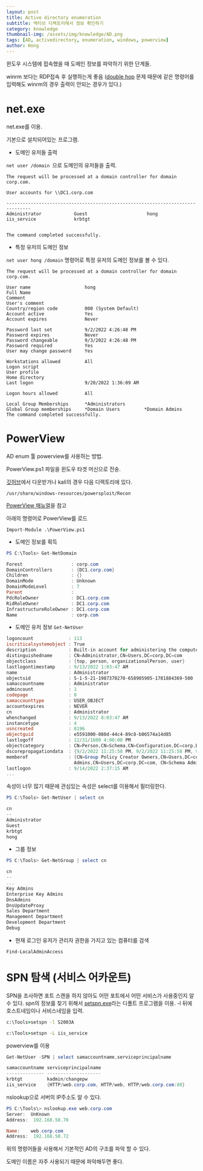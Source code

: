 ```yaml
---
layout: post
title: Active directory enumeration
subtitle: 액티브 디렉토리에서 정보 확인하기
category: knowledge
thumbnail-img: /assets/img/knowledge/AD.png
tags: [AD, activedirectory, enumeration, windows, powerview]
author: Hong
---
```

윈도우 시스템에 접속했을 때 도메인 정보를 파악하기 위한 단계들.

winrm 보다는 RDP접속 후 실행하는게 좋음 ([double hop](https://posts.slayerlabs.com/double-hop/) 문제 때문에 같은 명령어를 입력해도 winrm의 경우 출력이 안되는 경우가 있다.)

# net.exe
net.exe를 이용.

기본으로 설치되어있는 프로그램.

- 도메인 유저들 출력
  
`net user /domain `으로 도메인의 유저들을 출력.
```
The request will be processed at a domain controller for domain corp.com.

User accounts for \\DC1.corp.com

-------------------------------------------------------------------------------
Administrator            Guest                      hong  
iis_service              krbtgt                     
                                            

The command completed successfully.
```
- 특정 유저의 도메인 정보
  
`net user hong /domain` 명령어로 특정 유저의 도메인 정보를 볼 수 있다.
```
The request will be processed at a domain controller for domain corp.com.

User name                    hong
Full Name
Comment
User's comment
Country/region code          000 (System Default)
Account active               Yes
Account expires              Never

Password last set            9/2/2022 4:26:48 PM
Password expires             Never
Password changeable          9/3/2022 4:26:48 PM
Password required            Yes
User may change password     Yes

Workstations allowed         All
Logon script
User profile
Home directory
Last logon                   9/20/2022 1:36:09 AM

Logon hours allowed          All

Local Group Memberships      *Administrators
Global Group memberships     *Domain Users         *Domain Admins
The command completed successfully.
```
# PowerView
AD enum 툴 powerview를 사용하는 방법.

PowerView.ps1 파일을 윈도우 타겟 머신으로 전송.

[깃허브](https://github.com/PowerShellMafia/PowerSploit/blob/master/Recon/PowerView.ps1)에서 다운받거나 kali의 경우 다음 디렉토리에 있다.

 `/usr/share/windows-resources/powersploit/Recon`

[PowerView 매뉴얼](https://powersploit.readthedocs.io/en/latest/Recon/)을 참고

아래의 명령어로 PowerView를 로드

`Import-Module .\PowerView.ps1`

- 도메인 정보를 획득
```powershell
PS C:\Tools> Get-NetDomain

Forest                  : corp.com
DomainControllers       : {DC1.corp.com}
Children                : {}
DomainMode              : Unknown
DomainModeLevel         : 7
Parent                  :
PdcRoleOwner            : DC1.corp.com
RidRoleOwner            : DC1.corp.com
InfrastructureRoleOwner : DC1.corp.com
Name                    : corp.com
```
- 도메인 유저 정보
`Get-NetUser`
```powershell
logoncount             : 113
iscriticalsystemobject : True
description            : Built-in account for administering the computer/domain
distinguishedname      : CN=Administrator,CN=Users,DC=corp,DC=com
objectclass            : {top, person, organizationalPerson, user}
lastlogontimestamp     : 9/13/2022 1:03:47 AM
name                   : Administrator
objectsid              : S-1-5-21-1987370270-658905905-1781884369-500
samaccountname         : Administrator
admincount             : 1
codepage               : 0
samaccounttype         : USER_OBJECT
accountexpires         : NEVER
cn                     : Administrator
whenchanged            : 9/13/2022 8:03:47 AM
instancetype           : 4
usncreated             : 8196
objectguid             : e5591000-080d-44c4-89c8-b06574a14d85
lastlogoff             : 12/31/1600 4:00:00 PM
objectcategory         : CN=Person,CN=Schema,CN=Configuration,DC=corp,DC=com
dscorepropagationdata  : {9/2/2022 11:25:58 PM, 9/2/2022 11:25:58 PM, 9/2/2022 11:10:49 PM, 1/1/1601 6:12:16 PM}
memberof               : {CN=Group Policy Creator Owners,CN=Users,DC=corp,DC=com, CN=Domain Admins,CN=Users,DC=corp,DC=com, CN=Enterprise
                         Admins,CN=Users,DC=corp,DC=com, CN=Schema Admins,CN=Users,DC=corp,DC=com...}
lastlogon              : 9/14/2022 2:37:15 AM
...
```
속성이 너무 많기 때문에 관심있는 속성은 select를 이용해서 필터링한다.
```powershell
PS C:\Tools> Get-NetUser | select cn

cn
--
Administrator
Guest
krbtgt
hong
```
- 그룹 정보
```powershell
PS C:\Tools> Get-NetGroup | select cn

cn
--
...
Key Admins
Enterprise Key Admins
DnsAdmins
DnsUpdateProxy
Sales Department
Management Department
Development Department
Debug
```
- 현재 로그인 유저가 관리자 권한을 가지고 있는 컴퓨터를 검색
  
`Find-LocalAdminAccess`

# SPN 탐색 (서비스 어카운트)
SPN을 조사하면 포트 스캔을 하지 않아도 어떤 포트에서 어떤 서비스가 사용중인지 알 수 있다.
spn의 정보를 찾기 위해서 [setspn.exe](https://learn.microsoft.com/en-us/previous-versions/windows/it-pro/windows-server-2012-r2-and-2012/cc731241(v=ws.11)#viewing-spns)라는 디폴트 프로그램을 이용. 
-l 뒤에 호스트네임이나 서비스네임을 입력.
```cmd
c:\Tools>setspn -l S2003A

c:\Tools>setspn -L iis_service
```
powerview를 이용
```powershell
Get-NetUser -SPN | select samaccountname,serviceprincipalname

samaccountname serviceprincipalname
-------------- --------------------
krbtgt         kadmin/changepw
iis_service    {HTTP/web.corp.com, HTTP/web, HTTP/web.corp.com:80}
```
nslookup으로 서버의 IP주소도 알 수 있다.
```powershell
PS C:\Tools\> nslookup.exe web.corp.com
Server:  UnKnown
Address:  192.168.50.70

Name:    web.corp.com
Address:  192.168.50.72
```
위의 명령어들을 사용해서 기본적인 AD의 구조를 파악 할 수 있다. 

도메인 이름은 자주 사용되기 때문에 파악해두면 좋다.